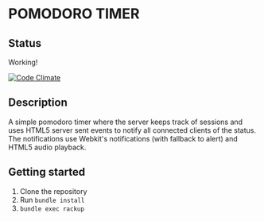 POMODORO TIMER
==============

Status
------

Working!

[![Code Climate](https://codeclimate.com/github/stevenocchipinti/pomodoro.png)](https://codeclimate.com/github/stevenocchipinti/pomodoro)


Description
-----------

A simple pomodoro timer where the server keeps track of sessions and uses HTML5
server sent events to notify all connected clients of the status.
The notifications use Webkit's notifications (with fallback to alert) and HTML5
audio playback.


Getting started
---------------

1. Clone the repository
2. Run `bundle install`
5. `bundle exec rackup`
